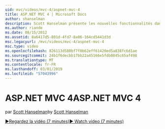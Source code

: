 ```yaml
---
uid: mvc/videos/mvc-4/aspnet-mvc-4
title: ASP.NET MVC 4 | Microsoft Docs
author: shanselman
description: Scott Hanselman présente les nouvelles fonctionnalités dans ASP.NET MVC 4.
ms.author: riande
ms.date: 08/15/2012
ms.assetid: 8a6417d5-801d-4fd7-8a06-164cd5441d3d
msc.legacyurl: /mvc/videos/mvc-4/aspnet-mvc-4
msc.type: video
ms.openlocfilehash: 826113d580bf7f0b62eff61420ed5a838fc6d1ae
ms.sourcegitcommit: 24b1f6decbb17bb22a45166e5fdb0845c65af498
ms.translationtype: MT
ms.contentlocale: fr-FR
ms.lasthandoff: 03/01/2019
ms.locfileid: "57043996"
---
```

<a name="aspnet-mvc-4"></a><span data-ttu-id="2c089-103">ASP.NET MVC 4</span><span class="sxs-lookup"><span data-stu-id="2c089-103">ASP.NET MVC 4</span></span>
====================
<span data-ttu-id="2c089-104">par [Scott Hanselman](https://github.com/shanselman)</span><span class="sxs-lookup"><span data-stu-id="2c089-104">by [Scott Hanselman](https://github.com/shanselman)</span></span>

[<span data-ttu-id="2c089-105">&#9654;Regardez la vidéo (7 minutes)</span><span class="sxs-lookup"><span data-stu-id="2c089-105">&#9654; Watch video (7 minutes)</span></span>](https://channel9.msdn.com/Blogs/ASP-NET-Site-Videos/aspnet-mvc-4)
